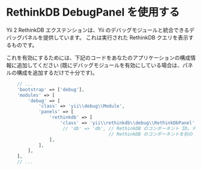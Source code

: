 RethinkDB DebugPanel を使用する
=============================

Yii 2 RethinkDB エクステンションは、Yii のデバッグモジュールと統合できるデバッグパネルを提供しています。
これは実行された RethinkDB クエリを表示するものです。

これを有効にするためには、下記のコードをあなたのアプリケーションの構成情報に追加してください
(既にデバッグモジュールを有効にしている場合は、パネルの構成を追加するだけで十分です)。

```php
    // ...
    'bootstrap' => ['debug'],
    'modules' => [
        'debug' => [
            'class' => 'yii\\debug\\Module',
            'panels' => [
                'rethinkdb' => [
                    'class' => 'yii\\rethinkdb\\debug\\RethinkDbPanel',
                     // 'db' => 'db', // RethinkDB のコンポーネント ID。デフォルトは `db`。
                                      // RethinkDB のコンポーネントを別の ID で登録した場合は、コメントを外して書き換えること。
                ],
            ],
        ],
    ],
    // ...
```
